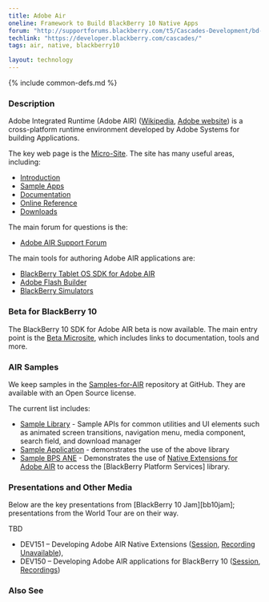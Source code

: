 ```yaml
---
title: Adobe Air
oneline: Framework to Build BlackBerry 10 Native Apps
forum: "http://supportforums.blackberry.com/t5/Cascades-Development/bd-p/Cascades"
techlink: "https://developer.blackberry.com/cascades/"
tags: air, native, blackberry10

layout: technology
---
```

{% include common-defs.md %}

### Description
Adobe Integrated Runtime (Adobe AIR)
([Wikipedia](http://en.wikipedia.org/wiki/Adobe_Integrated_Runtime),
[Adobe website](http://www.adobe.com/products/air/))
is a cross-platform runtime environment developed by Adobe Systems for
building Applications.

The key web page is the [Micro-Site](http://developer.blackberry.com/air/).
The site has many useful areas, including:
* [Introduction](https://developer.blackberry.com/air/documentation/ww_air_getting_started/Overview_ms_1962887_11.html)
* [Sample Apps](https://developer.blackberry.com/air/sampleapps/)
* [Documentation](https://developer.blackberry.com/air/documentation)
* [Online Reference](https://developer.blackberry.com/air/reference/classes.html)
* [Downloads](https://developer.blackberry.com/air/download)

The main forum for questions is the:

* [Adobe AIR Support Forum](http://supportforums.blackberry.com/t5/Adobe-AIR-Development/bd-p/tablet)

The main tools for authoring Adobe AIR applications are:

* [BlackBerry Tablet OS SDK for Adobe AIR](https://developer.blackberry.com/cascades/documentation/getting_started/cascades_builder/index.html)
* [Adobe Flash Builder](http://www.adobe.com/products/flash-builder.html)
* [BlackBerry Simulators](http://us.blackberry.com/developers/resources/simulators.jsp)

### Beta for BlackBerry 10

The BlackBerry 10 SDK for Adobe AIR beta is now available.  The main entry point is the [Beta Microsite](https://developer.blackberry.com/air/beta/),
which includes links to documentation, tools and more.

### AIR Samples

We keep samples in the [Samples-for-AIR](http://github.com/blackberry/Samples-for-AIR) repository at GitHub.  They are available with an Open Source license.

The current list includes:
* [Sample Library](https://github.com/blackberry/Samples-for-AIR/tree/master/SampleLibrary) - Sample APIs for common utilities and UI elements such as animated screen transitions, navigation menu, media component, search field, and download manager
* [Sample Application](https://github.com/blackberry/Samples-for-AIR/tree/master/SampleApplication) - demonstrates the use of the above library
* [Sample BPS ANE](https://github.com/blackberry/Samples-for-AIR/tree/master/SampleBPSANE) - Demonstrates the use of [Native Extensions for Adobe AIR](http://www.adobe.com/devnet/air/native-extensions-for-air.html) to access the [BlackBerry Platform Services] library.

### Presentations and Other Media

Below are the key presentations from [BlackBerry 10 Jam][bb10jam]; presentations from the World Tour
are on their way.

TBD

* DEV151 – Developing Adobe AIR Native Extensions
([Session](https://bbworld.blackberryconferences.net/2012/scheduler/sessionDetails.do?SESSION_ID=DEV151),
[Recording Unavailable](NotAvailable "Not Available")),
* DEV150 – Developing Adobe AIR applications for BlackBerry 10
([Session](https://bbworld.blackberryconferences.net/2012/scheduler/sessionDetails.do?SESSION_ID=DEV150),
[Recordings](http://blackberrydevcon.eventmystro.com/em/presentation-details/auid/681/nav/cat "Requires Registration"))

### Also See
